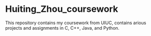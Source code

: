 # Huiting_Zhou_coursework
This repository contains my coursework from UIUC, contains arious projects and assignments in C, C++, Java, and Python.
